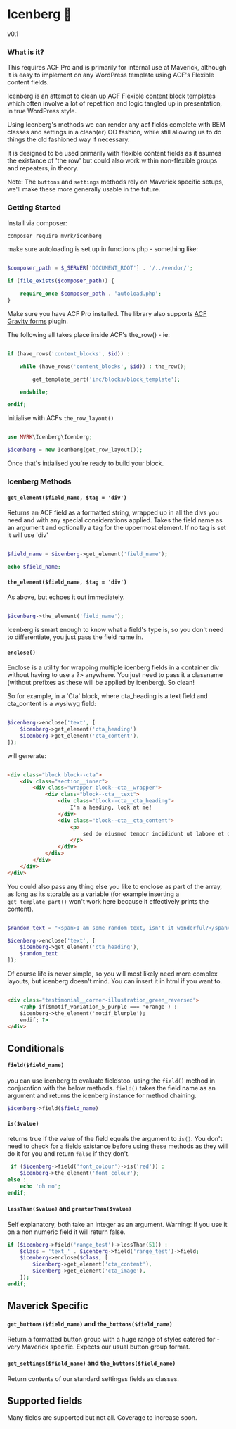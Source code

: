 # Icenberg 🥶

v0.1

### What is it?

This requires ACF Pro and is primarily for internal use at Maverick, although it is easy to implement on any WordPress template using ACF's Flexible content fields.

Icenberg is an attempt to clean up ACF Flexible content block templates which often involve a lot of repetition and logic tangled up in presentation, in true WordPress style.

Using Icenberg's methods we can render any acf fields complete with BEM classes and settings in a clean(er) OO fashion, while still allowing us to do things the old fashioned way if necessary.

It is designed to be used primarily with flexible content fields as it asumes the existance of 'the row' but could also work within non-flexible groups and repeaters, in theory.

Note: The `buttons` and `settings` methods rely on Maverick specific setups, we'll make these more generally usable in the future.


### Getting Started

Install via composer:

```bash
composer require mvrk/icenberg
```

make sure autoloading is set up in functions.php - something like:

```php

$composer_path = $_SERVER['DOCUMENT_ROOT'] . '/../vendor/';

if (file_exists($composer_path)) {

    require_once $composer_path . 'autoload.php';
}

```
Make sure you have ACF Pro installed. The library also supports [ACF Gravity forms](https://wordpress.org/plugins/acf-gravityforms-add-on/) plugin.

The following all takes place inside ACF's the_row() - ie:
```php

if (have_rows('content_blocks', $id)) :

    while (have_rows('content_blocks', $id)) : the_row();

        get_template_part('inc/blocks/block_template');

    endwhile;

endif;
```
Initialise with ACFs `the_row_layout()`

```php

use MVRK\Icenberg\Icenberg;

$icenberg = new Icenberg(get_row_layout());

```
Once that's intialised you're ready to build your block.

### Icenberg Methods

#### `get_element($field_name, $tag = 'div')`

Returns an ACF field as a formatted string, wrapped up in all the divs you need and with any  special considerations applied. Takes the field name as an argument and optionally a tag for the uppermost element. If no tag is set it will use 'div'

```php

$field_name = $icenberg->get_element('field_name');

echo $field_name;

```

#### `the_element($field_name, $tag = 'div')`

As above, but echoes it out immediately.

```php

$icenberg->the_element('field_name');

```
Icenberg is smart enough to know what a field's type is, so you don't need to differentiate, you just pass the field name in.


#### `enclose()`

Enclose is a utility for wrapping multiple icenberg fields in a container div without having to use a ?> anywhere. You just need to pass it a classname (without prefixes as these will be applied by icenberg). So clean!

So for example, in a 'Cta' block,  where cta_heading is a text field and cta_content is a wysiwyg field:

```php

$icenberg->enclose('text', [
    $icenberg->get_element('cta_heading')
    $icenberg->get_element('cta_content'),
]);

```
will generate:

```html

<div class="block block--cta">
    <div class="section__inner">
        <div class="wrapper block--cta__wrapper">
            <div class="block--cta__text">
                <div class="block--cta__cta_heading">
                    I'm a heading, look at me!
                </div>
                <div class="block--cta__cta_content">
                    <p>
                        sed do eiusmod tempor incididunt ut labore et dolore magna aliqua. Ut enim ad minim veniam, quis nostrud exercitation ullamco laboris nisi ut aliquip ex ea commodo consequat.
                    </p>
                </div>
            </div>
        </div>
    </div>
</div>


```

You could also pass any thing else you like to enclose as part of the array, as long as its storable as a variable (for example inserting a `get_template_part()` won't work here because it effectively prints the content).

```php

$random_text = "<span>I am some random text, isn't it wonderful?</span>";

$icenberg->enclose('text', [
    $icenberg->get_element('cta_heading'),
    $random_text
]);

```

Of course life is never simple, so you will most likely need more complex layouts, but icenberg doesn't mind. You can insert it in html if you want to.

```html

<div class="testimonial__corner-illustration_green_reversed">
    <?php if($motif_variation_5_purple === 'orange') :
    $icenberg->the_element('motif_blurple');
    endif; ?>
</div>

```
## Conditionals

#### `field($field_name)`

you can use icenberg to evaluate fieldstoo, using the `field()` method in conjucntion with the below methods. `field()` takes the field name as an argument and returns the icenberg instance for method chaining.

 ```php
 $icenberg->field($field_name)
 ```

#### `is($value)`

returns true if the value of the field equals the argument to `is()`. You don't need to check for a fields existance before using these methods as they will do it for you and return `false` if they don't.

```php
 if ($icenberg->field('font_colour')->is('red')) :
    $icenberg->the_element('font_colour');
else :
    echo 'oh no';
endif;
```

#### `lessThan($value)` and `greaterThan($value)`

Self explanatory, both take an integer as an argument. Warning: If you use it on a non numeric field it will return false.

```php
if ($icenberg->field('range_test')->lessThan(51)) :
    $class = 'text_' . $icenberg->field('range_test')->field;
    $icenberg->enclose($class, [
        $icenberg->get_element('cta_content'),
        $icenberg->get_element('cta_image'),
    ]);
endif;
```

## Maverick Specific

#### `get_buttons($field_name)` and `the_buttons($field_name)`

Return a formatted button group with a huge range of styles catered for - very Maverick specific.
Expects our usual button group format.

#### `get_settings($field_name)` and `the_buttons($field_name)`

Return contents of our standard settingss fields as classes.


## Supported fields

Many fields are supported but not all. Coverage to increase soon.
